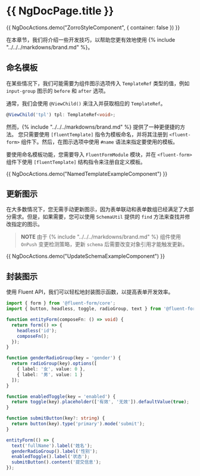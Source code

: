# {{ NgDocPage.title }}

{{ NgDocActions.demo("ZorroStyleComponent", { container: false }) }}

在本章节，我们将介绍一些开发技巧，以帮助您更有效地使用 {% include "../../../markdowns/brand.md" %}。

## 命名模板

在某些情况下，我们可能需要为组件图示选项传入 `TemplateRef` 类型的值，例如 `input-group` 图示的 `before` 和 `after` 选项。

通常，我们会使用 `@ViewChild()` 来注入并获取相应的 `TemplateRef`。

```ts
@ViewChild('tpl') tpl: TemplateRef<void>;
```

然而，{% include "../../../markdowns/brand.md" %} 提供了一种更便捷的方法。
您只需要使用 `[fluentTemplate]` 指令为模板命名，并将其注册到 `<fluent-form>` 组件下。然后，在图示选项中使用 `#name` 语法来指定要使用的模板。

要使用命名模板功能，您需要导入 `FluentFormModule` 模块，并在 `<fluent-form>` 组件下使用 `[fluentTemplate]` 结构指令来注册自定义模板。

{{ NgDocActions.demo("NamedTemplateExampleComponent") }}

## 更新图示

在大多数情况下，您无需手动更新图示，因为表单联动和表单数组已经满足了大部分需求。但是，如果需要，您可以使用 `SchemaUtil` 提供的 `find` 方法来查找并修改指定的图示。

> **NOTE**
> 由于 {% include "../../../markdowns/brand.md" %} 组件使用 `OnPush` 变更检测策略，更新 `schema` 后需要改变对象引用才能触发更新。

{{ NgDocActions.demo("UpdateSchemaExampleComponent") }}

## 封装图示

使用 Fluent API，我们可以轻松地封装图示函数，以提高表单开发效率。

```ts
import { form } from '@fluent-form/core';
import { button, headless, toggle, radioGroup, text } from '@fluent-form/ui-zorro';

function entityForm(composeFn: () => void) {
  return form(() => {
    headless('id');
    composeFn();
  });
}

function genderRadioGroup(key = 'gender') {
  return radioGroup(key).options([
    { label: '女', value: 0 },
    { label: '男', value: 1 }
  ]);
}

function enabledToggle(key = 'enabled') {
  return toggle(key).placeholder(['有效', '无效']).defaultValue(true);
}

function submitButton(key?: string) {
  return button(key).type('primary').mode('submit');
}

entityForm(() => {
  text('fullName').label('姓名');
  genderRadioGroup().label('性别');
  enabledToggle().label('状态');
  submitButton().content('提交信息');
});
```
